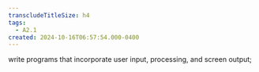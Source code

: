 ```yaml
---
transcludeTitleSize: h4
tags:
  - A2.1
created: 2024-10-16T06:57:54.000-0400
---
```

write programs that incorporate user input, processing, and screen output;